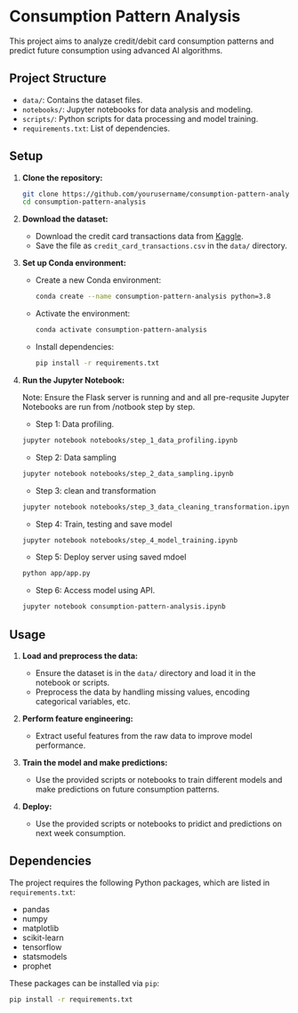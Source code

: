 # Consumption Pattern Analysis

This project aims to analyze credit/debit card consumption patterns and predict future consumption using advanced AI algorithms.

## Project Structure

- `data/`: Contains the dataset files.
- `notebooks/`: Jupyter notebooks for data analysis and modeling.
- `scripts/`: Python scripts for data processing and model training.
- `requirements.txt`: List of dependencies.

## Setup

1. **Clone the repository:**
    ```sh
    git clone https://github.com/yourusername/consumption-pattern-analysis.git
    cd consumption-pattern-analysis
    ```

2. **Download the dataset:**
    - Download the credit card transactions data from [Kaggle](https://www.kaggle.com/datasets/ealtman2019/credit-card-transactions?select=User0_credit_card_transactions.csv).
    - Save the file as `credit_card_transactions.csv` in the `data/` directory.

3. **Set up Conda environment:**
    - Create a new Conda environment:
      ```sh
      conda create --name consumption-pattern-analysis python=3.8
      ```
    - Activate the environment:
      ```sh
      conda activate consumption-pattern-analysis
      ```
    - Install dependencies:
      ```sh
      pip install -r requirements.txt
      ```

4. **Run the Jupyter Notebook:**
 
    
     Note: Ensure the Flask server is running and and all pre-requsite Jupyter Notebooks are run from /notbook step by step. 

    - Step 1: Data profiling.
    ```sh
    jupyter notebook notebooks/step_1_data_profiling.ipynb
    ```
    - Step 2: Data sampling
    ```sh
    jupyter notebook notebooks/step_2_data_sampling.ipynb
    ```
    - Step 3: clean and transformation
    ```sh
    jupyter notebook notebooks/step_3_data_cleaning_transformation.ipynb
    ```
    - Step 4: Train, testing and save model 
    ```sh
    jupyter notebook notebooks/step_4_model_training.ipynb
    ```
    - Step 5: Deploy server using saved mdoel
    ```sh
    python app/app.py
    ```
    - Step 6: Access model using API. 
    ```sh
    jupyter notebook consumption-pattern-analysis.ipynb
    ```
## Usage

1. **Load and preprocess the data:**
    - Ensure the dataset is in the `data/` directory and load it in the notebook or scripts.
    - Preprocess the data by handling missing values, encoding categorical variables, etc.

2. **Perform feature engineering:**
    - Extract useful features from the raw data to improve model performance.

3. **Train the model and make predictions:**
    - Use the provided scripts or notebooks to train different models and make predictions on future consumption patterns.

4. **Deploy:**
    - Use the provided scripts or notebooks to  pridict and predictions on next week consumption.   

## Dependencies

The project requires the following Python packages, which are listed in `requirements.txt`:
- pandas
- numpy
- matplotlib
- scikit-learn
- tensorflow
- statsmodels
- prophet

These packages can be installed via `pip`:
```sh
pip install -r requirements.txt